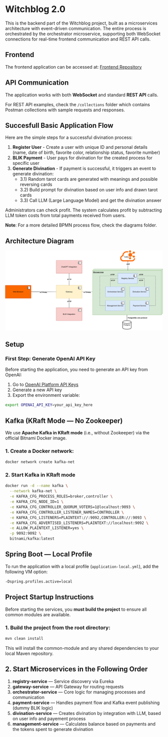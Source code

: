 #  Witchblog 2.0
This is the backend part of the Witchblog project, built as a microservices architecture with event-driven communication. The entire process is orchestrated by the orchestrator microservice, supporting both WebSocket connections for real-time frontend communication and REST API calls.

## Frontend

The frontend application can be accessed at: [Frontend Repository](https://github.com/mpszkudlarek/witch-blog)
## API Communication

The application works with both **WebSocket** and standard **REST API** calls.

For REST API examples, check the `/collections` folder which contains Postman collections with sample requests and responses.

## Succesfull Basic Application Flow

Here are the simple steps for a successful divination process:

1. **Register User** - Create a user with unique ID and personal details (name, date of birth, favorite color, relationship status, favorite number)
2. **BLIK Payment** - User pays for divination for the created process for specific user 
3. **Generate Divination** - If payment is successful, it triggers an event to generate divination:
    - 3.1) Random tarot cards are generated with meanings and possible reversing cards
    - 3.2) Build prompt for divination based on user info and drawn tarot cards
    - 3.3) Call LLM (Large Language Model) and get the divination answer

    
Administrators can check profit. The system calculates profit by subtracting LLM token costs from total payments received from users.

**Note**: For a more detailed BPMN process flow, check the diagrams folder.


## Architecture Diagram

![Architecture Diagram](diagrams/architecture.svg)


## Setup

### First Step: Generate OpenAI API Key

Before starting the application, you need to generate an API key from OpenAI:

1. Go to [OpenAI Platform API Keys](https://platform.openai.com/api-keys)
2. Generate a new API key
3. Export the environment variable:
```bash
export OPENAI_API_KEY=your_api_key_here
```


##  Kafka (KRaft Mode — No Zookeeper)

We use **Apache Kafka in KRaft mode** (i.e., without Zookeeper) via the official Bitnami Docker image.

### 1. Create a Docker network:

```bash
docker network create kafka-net
```

### 2. Start Kafka in KRaft mode
```bash
docker run -d --name kafka \
  --network kafka-net \
  -e KAFKA_CFG_PROCESS_ROLES=broker,controller \
  -e KAFKA_CFG_NODE_ID=1 \
  -e KAFKA_CFG_CONTROLLER_QUORUM_VOTERS=1@localhost:9093 \
  -e KAFKA_CFG_CONTROLLER_LISTENER_NAMES=CONTROLLER \
  -e KAFKA_CFG_LISTENERS=PLAINTEXT://:9092,CONTROLLER://:9093 \
  -e KAFKA_CFG_ADVERTISED_LISTENERS=PLAINTEXT://localhost:9092 \
  -e ALLOW_PLAINTEXT_LISTENER=yes \
  -p 9092:9092 \
  bitnami/kafka:latest
```

## Spring Boot — Local Profile

To run the application with a local profile (`application-local.yml`), add the following VM option:
```bash
-Dspring.profiles.active=local
```

## Project Startup Instructions

Before starting the services, you **must build the project** to ensure all common modules are available.

### 1. Build the project from the root directory:

```bash
mvn clean install
```
This will install the common-module and any shared dependencies to your local Maven repository.

## 2. Start Microservices in the Following Order

1. **registry-service** — Service discovery via Eureka
2. **gateway-service** — API Gateway for routing requests
3. **orchestrator-service** — Core logic for managing processes and communication
4. **payment-service** — Handles payment flow and Kafka event publishing (dummy BLIK logic)
5. **divination-service** — Creates divination by integration with LLM, based on user info and payement process
6. **management-service** — Calculates balance based on payments and the tokens spent to generate divination